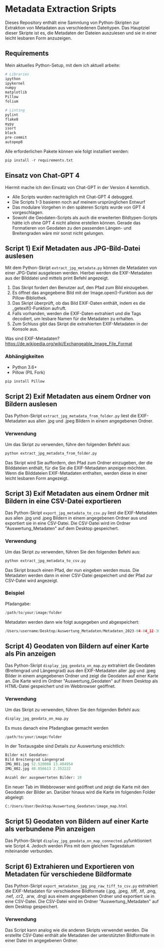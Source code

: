 # Metadata Extraction Sripts

Dieses Repository enthält eine Sammlung von Python-Skripten zur Extraktion von Metadaten aus verschiedenen Dateitypen. Das Hauptziel dieser Skripte ist es, die Metadaten der Dateien auszulesen und sie in einer leicht lesbaren Form anzuzeigen.

## Requirements

Mein aktuelles Python-Setup, mit dem ich aktuell arbeite:
```PYTHON
# Libraries
ipython
ipykernel
numpy
matplotlib
Pillow
folium

# Linting
pylint
flake8
mypy
isort
black
pre-commit
autopep8
```

Alle erforderlichen Pakete können wie folgt installiert werden:
```PYTHON
pip install -r requirements.txt
```

## Einsatz von Chat-GPT 4
Hiermit mache ich den Einsatz von Chat-GPT in der Version 4 kenntlich.
- Alle Scripts wurden nachträglich mit Chat-GPT 4 debugged.
- Die Scripts 1-3 basieren noch auf meinem ursprünglichen Entwurf
- Das modulare Vorgehen in den späteren Scripts wurde von GPT 4 vorgeschlagen.
- Sowohl die Geodaten-Scripts als auch die erweiterten Bildtypen-Scripts hätte ich ohne GPT 4 nicht alleine erstellen können. Gerade das Formatieren von Geodaten zu den passenden Längen- und Breitengraden wäre mir sonst nicht gelungen.

## Script 1) Exif Metadaten aus JPG-Bild-Datei auslesen

Mit dem Python-Skript `extract_jpg_metadata.py` können die Metadaten von einer JPG-Datei ausgelesen werden. Hierbei werden die EXIF-Metadaten aus der Bilddatei und mittels print Befehl angezeigt.

1. Das Skript fordert den Benutzer auf, den Pfad zum Bild einzugeben.
2. Es öffnet das angegebene Bild mit der Image.open()-Funktion aus der Pillow-Bibliothek.
3. Das Skript überprüft, ob das Bild EXIF-Daten enthält, indem es die _getexif()-Funktion aufruft.
4. Falls vorhanden, werden die EXIF-Daten extrahiert und die Tags decodiert, um lesbare Namen für die Metadaten zu erhalten.
5. Zum Schluss gibt das Skript die extrahierten EXIF-Metadaten in der Konsole aus.

Was sind EXIF-Metadaten?
https://de.wikipedia.org/wiki/Exchangeable_Image_File_Format

### Abhängigkeiten

- Python 3.6+
- Pillow (PIL Fork)

```PYTHON
pip install Pillow
```


## Script 2) Exif Metadaten aus einem Ordner von Bildern auslesen

Das Python-Skript `extract_jpg_metadata_from_folder.py` liest die EXIF-Metadaten aus allen .jpg und .jpeg Bildern in einem angegebenen Ordner.

### Verwendung

Um das Skript zu verwenden, führe den folgenden Befehl aus:
```PYTHON
python extract_jpg_metadata_from_folder.py
```

Das Skript wird Sie auffordern, den Pfad zum Ordner einzugeben, der die Bilddateien enthält, für die Sie die EXIF-Metadaten anzeigen möchten. Wenn die Bilddateien EXIF-Metadaten enthalten, werden diese in einer leicht lesbaren Form angezeigt.


## Script 3) Exif Metadaten aus einem Ordner mit Bildern in eine CSV-Datei exportieren

Das Python-Skript `export_jpg_metadata_to_csv.py` liest die EXIF-Metadaten aus allen .jpg und .jpeg Bildern in einem angegebenen Ordner aus und exportiert sie in eine CSV-Datei. Die CSV-Datei wird im Ordner "Auswertung_Metadaten" auf dem Desktop gespeichert.

### Verwendung

Um das Skript zu verwenden, führen Sie den folgenden Befehl aus:
```PYTHON
python extract_jpg_metadata_to_csv.py
```
Das Skript brauch einen Pfad, der nun eingeben werden muss. Die Metadaten werden dann in einer CSV-Datei gespeichert und der Pfad zur CSV-Datei wird angezeigt.

### Beispiel
Pfadangabe:
```PYTHON
/path/to/your/image/folder
```

Metadaten werden dann wie folgt ausgegeben und abgespeichert: 
```PYTHON
/Users/username/Desktop/Auswertung_Metadaten/Metadaten_2023-04-04_12-30-45.csv 
```

## Script 4) Geodaten von Bildern auf einer Karte als Pin anzeigen

Das Python-Skript `display_jpg_geodata_on_map.py` extrahiert die Geodaten (Breitengrad und Längengrad) aus den EXIF-Metadaten aller .jpg und .jpeg Bilder in einem angegebenen Ordner und zeigt die Geodaten auf einer Karte an. Die Karte wird im Ordner "Auswertung_Geodaten" auf Ihrem Desktop als HTML-Datei gespeichert und im Webbrowser geöffnet.

### Verwendung

Um das Skript zu verwenden, führen Sie den folgenden Befehl aus:
```PYTHON
display_jpg_geodata_on_map.py
```

Es muss danach eine Pfadangbae gemacht werden
```PYTHON
/path/to/your/image/folder
```
In der Textausgabe sind Details zur Auswertung ersichtlich: 
```PYTHON
Bilder mit Geodaten:
Bild Breitengrad Längengrad
IMG_001.jpg 52.520008 13.404954
IMG_002.jpg 48.856613 2.352222

Anzahl der ausgewerteten Bilder: 10
```

Ein neuer Tab im Webbrowser wird geöffnet und zeigt die Karte mit den Geodaten der Bilder an. Darüber hinaus wird die Karte im folgenden Folder abgelegt:
```PYTHON
C:/Users/User/Desktop/Auswertung_Geodaten/image_map.html
```

## Script 5) Geodaten von Bildern auf einer Karte als verbundene Pin anzeigen

Das Python-Skript `display_jpg_geodata_on_map_connected.py`funktioniert wie Script 4. Jedoch werden Pins mit dem gleichen Tagesdatum miteinander verbunden.

## Script 6) Extrahieren und Exportieren von Metadaten für verschiedene Bildformate

Das Python-Skript `export_metadaten_jpg_png_raw_tiff_to_csv.py` extrahiert die EXIF-Metadaten für verschiedene Bildformate (.jpg, .jpeg, .tiff, .tif, .png, .nef, .cr2, .arw, .dng) aus einem angegebenen Ordner und exportiert sie in eine CSV-Datei. Die CSV-Datei wird im Ordner "Auswertung_Metadaten" auf dem Desktop gespeichert.

### Verwendung

Das Script kann analog wie die anderen Skripts verwendet werden.  Die erstellte CSV-Datei enthält alle Metadaten der unterstützten Bildformate in einer Datei im angegebenen Ordner.

